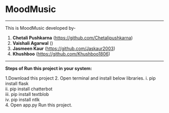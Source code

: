 <h1>MoodMusic</h1>
    <hr>


This is MoodMusic developed by-
1. **Chetali Pushkarna** (https://github.com/Chetalipushkarna) 
2. **Vaishali Agarwal** () 
3. **Jasmeen Kaur** (https://github.com/Jaskaur2003)  
4. **Khushboo** (https://github.com/Khushboo1806)

-----------------------------------------------------------------

**Steps of Run this project in your system:**


1.Download this project
2. Open terminal and install below libraries.
    i. pip install flask  
    ii. pip install chatterbot  
    iii. pip install textblob  
    iv. pip install ntlk  
4. Open app.py Run this project.
